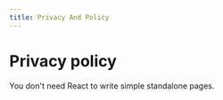 ```yaml
---
title: Privacy And Policy
---
```


# Privacy policy

You don't need React to write simple standalone pages.
